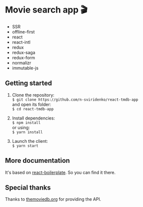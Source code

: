 Movie search app 🎬
=================

- SSR
- offline-first
- react
- react-intl
- redux
- redux-saga
- redux-form
- normalizr
- immutable-js

Getting started
---------------

1. Clone the repository:<br />
`$ git clone https://github.com/n-sviridenko/react-tmdb-app`<br />
and open its folder:<br />
`$ cd react-tmdb-app`

2. Install dependencies:<br />
`$ npm install`<br />
or using:<br />
`$ yarn install`

3. Launch the client:<br />
`$ yarn start`

More documentation
------------------

It's based on [react-boilerplate](https://github.com/react-boilerplate/react-boilerplate).
So you can find it there.

Special thanks
--------------

Thanks to [themoviedb.org](https://www.themoviedb.org/) for providing the API.
